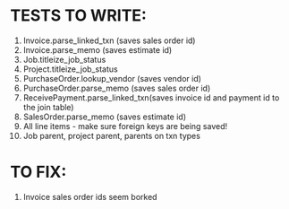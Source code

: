 # TESTS TO WRITE:


1. Invoice.parse_linked_txn (saves sales order id)
1. Invoice.parse_memo (saves estimate id)
1. Job.titleize_job_status
1. Project.titleize_job_status
1. PurchaseOrder.lookup_vendor (saves vendor id)
1. PurchaseOrder.parse_memo (saves sales order id)
1. ReceivePayment.parse_linked_txn(saves invoice id and payment id to the join table)
1. SalesOrder.parse_memo (saves estimate id)
1. All line items - make sure foreign keys are being saved!
1. Job parent, project parent, parents on txn types

# TO FIX:


1. Invoice sales order ids seem borked
